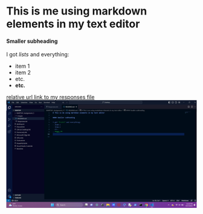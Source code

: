 # This is me using markdown elements in my text editor

#### Smaller subheading

I got *lists* and everything:
- item 1
- item 2
- etc.
- **etc.**

[relative url link to my responses file](./Responses.txt) 
![Picture of my text editor working](./images/MART341_Assignment_3_Screenshot.png)